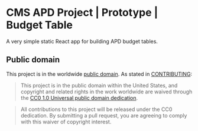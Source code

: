 # CMS APD Project | Prototype | Budget Table

A very simple static React app for building APD budget tables.

## Public domain

This project is in the worldwide [public domain](LICENSE.md).   As stated in [CONTRIBUTING](CONTRIBUTING.md):

> This project is in the public domain within   the United States, and copyright and related rights in the
> work worldwide are waived through the
> [CC0 1.0 Universal public domain dedication](https://creativecommons.org/publicdomain/zero/1.0/).  

> All contributions to this project will be released under the CC0 dedication. By submitting a pull request,
> you are agreeing to comply with this waiver of copyright interest.
